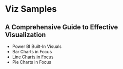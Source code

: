 # Viz Samples

## A Comprehensive Guide to Effective Visualization
* Power BI Built-In Visuals
* Bar Charts in Focus
* [Line Charts in Focus](https://www.linkedin.com/pulse/line-charts-focus-comprehensive-guide-effective-naji-el-kotob-fwsnf)
* Pie Charts in Focus
